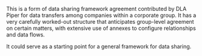 This is a form of data sharing framework agreement contributed by DLA Piper for data transfers among companies within a corporate group.  It has a very carefully worked-out structure that anticipates group-level agreement on certain matters, with extensive use of annexes to configure relationships and data flows. 

It could serve as a starting point for a general framework for data sharing.
